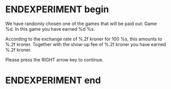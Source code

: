 # ENDEXPERIMENT begin

We have randomly chosen one of the games that will be paid out: Game %d. In this game you have earned %d %s. 

According to the exchange rate of %.2f kroner for 100 %s, this amounts to %.2f kroner. Together with the show-up fee of %.2f kroner you have earned %.2f kroner.

Please press the RIGHT arrow key to continue.

#

# ENDEXPERIMENT end
